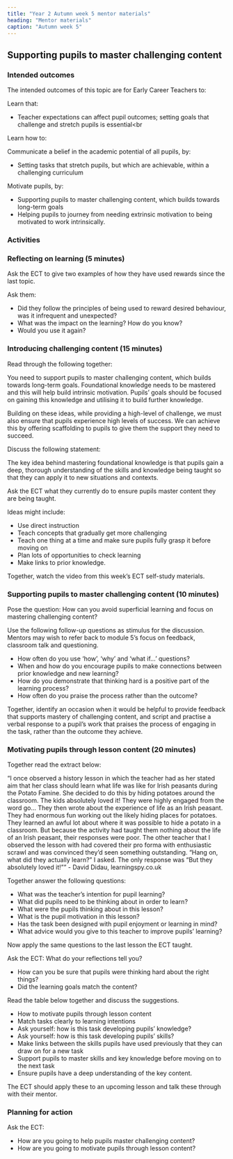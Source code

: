 ```yaml
---
title: "Year 2 Autumn week 5 mentor materials"
heading: "Mentor materials"
caption: "Autumn week 5"
---
```


## Supporting pupils to master challenging content

### Intended outcomes

The intended outcomes of this topic are for Early Career Teachers to:

Learn that:

- Teacher expectations can affect pupil outcomes; setting goals that challenge and stretch pupils is essential<br

Learn how to:

Communicate a belief in the academic potential of all pupils, by:

- Setting tasks that stretch pupils, but which are achievable, within a challenging curriculum

Motivate pupils, by:

- Supporting pupils to master challenging content, which builds towards long-term goals
- Helping pupils to journey from needing extrinsic motivation to being motivated to work intrinsically.

### Activities

### Reflecting on learning (5 minutes)

Ask the ECT to give two examples of how they have used rewards since the last topic.

Ask them:

- Did they follow the principles of being used to reward desired behaviour, was it infrequent and unexpected?
- What was the impact on the learning? How do you know?
- Would you use it again?

### Introducing challenging content (15 minutes)

Read through the following together:

You need to support pupils to master challenging content, which builds towards long-term goals. Foundational knowledge needs to be mastered and this will help build intrinsic motivation. Pupils’ goals should be focused on gaining this knowledge and utilising it to build further knowledge.

Building on these ideas, while providing a high-level of challenge, we must also ensure that pupils experience high levels of success. We can achieve this by offering scaffolding to pupils to give them the support they need to succeed.

Discuss the following statement:

The key idea behind mastering foundational knowledge is that pupils gain a deep, thorough understanding of the skills and knowledge being taught so that they can apply it to new situations and contexts.

Ask the ECT what they currently do to ensure pupils master content they are being taught.

Ideas might include:

- Use direct instruction
- Teach concepts that gradually get more challenging
- Teach one thing at a time and make sure pupils fully grasp it before moving on
- Plan lots of opportunities to check learning
- Make links to prior knowledge.

Together, watch the video from this week’s ECT self-study materials.

### Supporting pupils to master challenging content (10 minutes)

Pose the question: How can you avoid superficial learning and focus on mastering challenging content?

Use the following follow-up questions as stimulus for the discussion. Mentors may wish to refer back to module 5’s focus on feedback, classroom talk and questioning.

- How often do you use ‘how’, ‘why’ and ‘what if…’ questions?
- When and how do you encourage pupils to make connections between prior knowledge and new learning?
- How do you demonstrate that thinking hard is a positive part of the learning process?
- How often do you praise the process rather than the outcome?

Together, identify an occasion when it would be helpful to provide feedback that supports mastery of challenging content, and script and practise a verbal response to a pupil’s work that praises the process of engaging in the task, rather than the outcome they achieve.

### Motivating pupils through lesson content (20 minutes)

Together read the extract below:

“I once observed a history lesson in which the teacher had as her stated aim that her class should learn what life was like for Irish peasants during the Potato Famine. She decided to do this by hiding potatoes around the classroom. The kids absolutely loved it! They were highly engaged from the word go... They then wrote about the experience of life as an Irish peasant. They had enormous fun working out the likely hiding places for potatoes. They learned an awful lot about where it was possible to hide a potato in a classroom. But because the activity had taught them nothing about the life of an Irish peasant, their responses were poor. The other teacher that I observed the lesson with had covered their pro forma with enthusiastic scrawl and was convinced they’d seen something outstanding. “Hang on, what did they actually learn?” I asked. The only response was “But they absolutely loved it!”” - David Didau, learningspy.co.uk

Together answer the following questions:

- What was the teacher’s intention for pupil learning?
- What did pupils need to be thinking about in order to learn?
- What were the pupils thinking about in this lesson?
- What is the pupil motivation in this lesson?
- Has the task been designed with pupil enjoyment or learning in mind?
- What advice would you give to this teacher to improve pupils’ learning?

Now apply the same questions to the last lesson the ECT taught.

Ask the ECT: What do your reflections tell you?

- How can you be sure that pupils were thinking hard about the right things?
- Did the learning goals match the content?

Read the table below together and discuss the suggestions.

- How to motivate pupils through lesson content
- Match tasks clearly to learning intentions
- Ask yourself: how is this task developing pupils’ knowledge?
- Ask yourself: how is this task developing pupils’ skills?
- Make links between the skills pupils have used previously that they can draw on for a new task
- Support pupils to master skills and key knowledge before moving on to the next task
- Ensure pupils have a deep understanding of the key content.

The ECT should apply these to an upcoming lesson and talk these through with their mentor.

### Planning for action

Ask the ECT:

- How are you going to help pupils master challenging content?
- How are you going to motivate pupils through lesson content?
